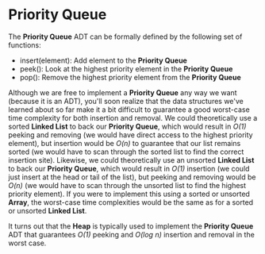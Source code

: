 # Priority Queue
The **Priority Queue** ADT can be formally defined by the following set of functions:
* insert(element): Add element to the **Priority Queue**
* peek(): Look at the highest priority element in the **Priority Queue**
* pop(): Remove the highest priority element from the **Priority Queue**

Although we are free to implement a **Priority Queue** any way we want (because it is an ADT), you'll soon realize that the data structures we've learned about so far make it a bit difficult to guarantee a good worst-case time complexity for both insertion and removal. We could theoretically use a sorted **Linked List** to back our **Priority Queue**, which would result in _O(1)_ peeking and removing (we would have direct access to the highest priority element), but insertion would be _O(n)_ to guarantee that our list remains sorted (we would have to scan through the sorted list to find the correct insertion site). Likewise, we could theoretically use an unsorted **Linked List** to back our **Priority Queue**, which would result in _O(1)_ insertion (we could just insert at the head or tail of the list), but peeking and removing would be _O(n)_ (we would have to scan through the unsorted list to find the highest priority element). If you were to implement this using a sorted or unsorted **Array**, the worst-case time complexities would be the same as for a sorted or unsorted **Linked List**.

It turns out that the **Heap** is typically used to implement the **Priority Queue** ADT that guarantees _O(1)_ peeking and _O(log n)_ insertion and removal in the worst case.